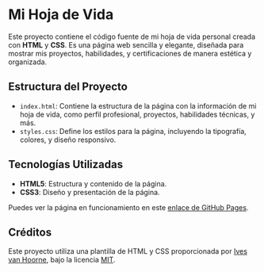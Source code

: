 # Mi Hoja de Vida

Este proyecto contiene el código fuente de mi hoja de vida personal creada con **HTML** y **CSS**. Es una página web sencilla y elegante, diseñada para mostrar mis proyectos, habilidades, y certificaciones de manera estética y organizada.

## Estructura del Proyecto

- `index.html`: Contiene la estructura de la página con la información de mi hoja de vida, como perfil profesional, proyectos, habilidades técnicas, y más.
- `styles.css`: Define los estilos para la página, incluyendo la tipografía, colores, y diseño responsivo.

## Tecnologías Utilizadas

- **HTML5**: Estructura y contenido de la página.
- **CSS3**: Diseño y presentación de la página.



Puedes ver la página en funcionamiento en este [enlace de GitHub Pages](https://majo-sh.github.io/Hoja_de_vida/).

## Créditos

Este proyecto utiliza una plantilla de HTML y CSS proporcionada por [Ives van Hoorne](https://github.com/CompuIves), bajo la licencia [MIT](https://opensource.org/licenses/MIT).


